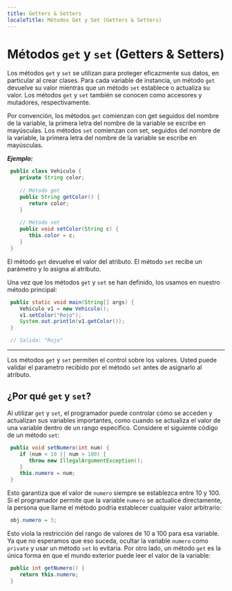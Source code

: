 ```yaml
---
title: Getters & Setters
localeTitle: Métodos Get y Set (Getters & Setters)
---
```


# Métodos ``get`` y ``set`` (Getters & Setters)

Los métodos ``get`` y ``set`` se utilizan para proteger eficazmente sus datos, en particular al crear clases. Para cada variable de instancia, un método ``get`` devuelve su valor mientras que un método ``set`` establece o actualiza su valor. Los métodos ``get`` y ``set`` también se conocen como accesores y mutadores, respectivamente.

Por convención, los métodos ``get`` comienzan con get seguidos del nombre de la variable, la primera letra del nombre de la variable se escribe en mayúsculas. Los métodos ``set``  comienzan con set, seguidos del nombre de la variable, la primera letra del nombre de la variable se escribe en mayúsculas.

**_Ejemplo:_**

```java
 public class Vehiculo { 
    private String color; 
 
    // Método get 
    public String getColor() { 
       return color; 
    } 
 
    // Método set 
    public void setColor(String c) { 
       this.color = c; 
    } 
 } 
```

El método ``get`` devuelve el valor del atributo. El método ``set`` recibe un parámetro y lo asigna al atributo.

Una vez que los métodos ``get`` y ``set`` se han definido, los usamos en nuestro método  principal:

```java
 public static void main(String[] args) { 
    Vehiculo v1 = new Vehiculo(); 
    v1.setColor("Rojo"); 
    System.out.println(v1.getColor()); 
 } 

 // Salida: "Rojo" 
```

* * *

Los métodos ``get`` y ``set`` permiten el control sobre los valores. Usted puede validar el parametro recibido por el método ``set`` antes de asignarlo al atributo.

## ¿Por qué ``get`` y ``set``?

Al utilizar ``get`` y ``set``, el programador puede controlar cómo se acceden y actualizan sus variables importantes, como cuando se actualiza el valor de una variable dentro de un rango específico. Considere el siguiente código de un método ``set``:

```java
 public void setNumero(int num) { 
    if (num < 10 || num > 100) { 
       throw new IllegalArgumentException(); 
    } 
    this.numero = num; 
 } 
```

Esto garantiza que el valor de ``numero`` siempre se establezca entre 10 y 100. Si el programador permite que la variable ``numero`` se actualice directamente, la persona que llame el método podria establecer cualquier valor arbitrario:

```java
 obj.numero = 3; 
```

Esto viola la restricción del rango de valores de 10 a 100 para esa variable. Ya que no esperamos que eso suceda, ocultar la variable ``numero`` como ``private`` y usar un método ``set`` lo evitaria. Por otro lado, un método ``get`` es la única forma en que el mundo exterior puede leer el valor de la variable:

```java
 public int getNumero() { 
    return this.numero; 
 } 
```